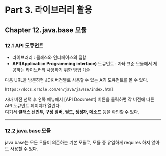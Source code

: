 # Part 3. 라이브러리 활용
## Chapter 12. java.base 모듈
### 12.1 API 도큐먼트

- 라이브러리 : 클래스와 인터페이스의 집합
- **API(Application Programming interface)** 도큐먼트 : 자바 표준 모듈에서 제공하는 라이브러리 사용하기 위한 방법 기술

다음 URL을 방문하면 JDK 버전별로 사용할 수 있는 API 도큐먼트를 볼 수 있다.
```
https://docs.oracle.com/en/java/javase/index.html
```
자바 버전 선택 후 왼쪽 메뉴에서 [API Document] 버튼을 클릭하면 각 버전에 따른 API 도큐먼트 페이지가 열린다.   
여기서 **클래스 선언부, 구성 멤버, 필드, 생성자, 메소드** 등을 확인할 수 있다.

------

### 12.2 java.base 모듈

java.base는 모든 모듈이 의존하는 기본 모듈로, 모듈 중 유일하게 requires 하지 않아도 사용할 수 있다. 